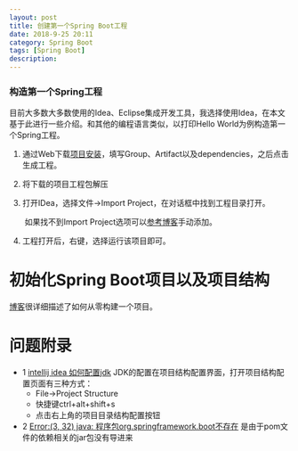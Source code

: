```yaml
---
layout: post
title: 创建第一个Spring Boot工程
date: 2018-9-25 20:11
category: Spring Boot
tags: [Spring Boot]
description: 
---
```


### 构造第一个Spring工程

​	目前大多数大多数使用的Idea、Eclipse集成开发工具，我选择使用Idea，在本文基于此进行一些介绍。和其他的编程语言类似，以打印Hello World为例构造第一个Spring工程。

1. 通过Web下载[项目安装](http://start.spring.io)，填写Group、Artifact以及dependencies，之后点击生成工程。

2. 将下载的项目工程包解压

3. 打开IDea，选择文件->Import Project，在对话框中找到工程目录打开。

   ​	如果找不到Import Project选项可以[参考博客]()手动添加。

4. 工程打开后，右键，选择运行该项目即可。

# 初始化Spring Boot项目以及项目结构

[博客](http://tengj.top/2017/02/26/springboot1/)很详细描述了如何从零构建一个项目。

# 问题附录

- 1 [intellij idea 如何配置jdk](https://jingyan.baidu.com/article/7082dc1c3ffd41e40a89bddf.html)
JDK的配置在项目结构配置界面，打开项目结构配置页面有三种方式：
	- File->Project Structure
	- 快捷键ctrl+alt+shift+s
	- 点击右上角的项目目录结构配置按钮
- 2 [Error:(3, 32) java: 程序包org.springframework.boot不存在](https://www.cnblogs.com/mfmdaoyou/p/6817203.html)
是由于pom文件的依赖相关的jar包没有导进来